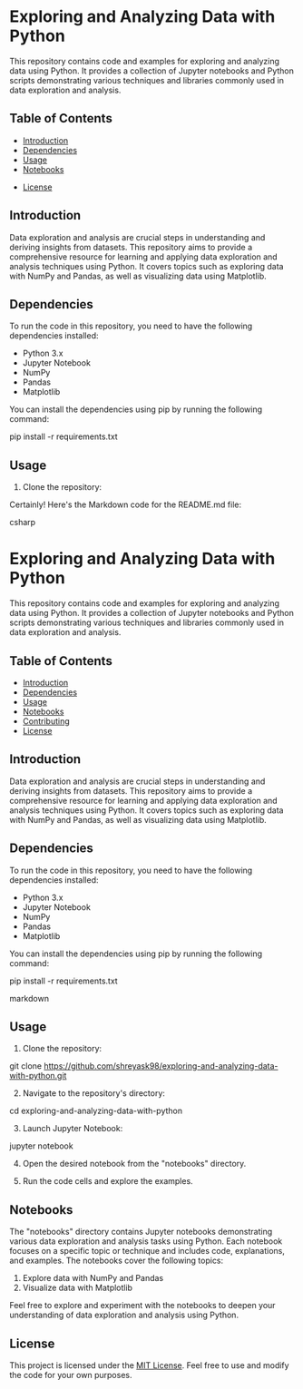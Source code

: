 

# Exploring and Analyzing Data with Python

This repository contains code and examples for exploring and analyzing data using Python. It provides a collection of Jupyter notebooks and Python scripts demonstrating various techniques and libraries commonly used in data exploration and analysis.

## Table of Contents

- [Introduction](#introduction)
- [Dependencies](#dependencies)
- [Usage](#usage)
- [Notebooks](#notebooks)
<!-- - [Contributing](#contributing) -->
- [License](#license)

## Introduction

Data exploration and analysis are crucial steps in understanding and deriving insights from datasets. This repository aims to provide a comprehensive resource for learning and applying data exploration and analysis techniques using Python. It covers topics such as exploring data with NumPy and Pandas, as well as visualizing data using Matplotlib.

## Dependencies

To run the code in this repository, you need to have the following dependencies installed:

- Python 3.x
- Jupyter Notebook
- NumPy
- Pandas
- Matplotlib

You can install the dependencies using pip by running the following command:

pip install -r requirements.txt


## Usage

1. Clone the repository:

Certainly! Here's the Markdown code for the README.md file:

csharp

# Exploring and Analyzing Data with Python

This repository contains code and examples for exploring and analyzing data using Python. It provides a collection of Jupyter notebooks and Python scripts demonstrating various techniques and libraries commonly used in data exploration and analysis.

## Table of Contents

- [Introduction](#introduction)
- [Dependencies](#dependencies)
- [Usage](#usage)
- [Notebooks](#notebooks)
- [Contributing](#contributing)
- [License](#license)

## Introduction

Data exploration and analysis are crucial steps in understanding and deriving insights from datasets. This repository aims to provide a comprehensive resource for learning and applying data exploration and analysis techniques using Python. It covers topics such as exploring data with NumPy and Pandas, as well as visualizing data using Matplotlib.

## Dependencies

To run the code in this repository, you need to have the following dependencies installed:

- Python 3.x
- Jupyter Notebook
- NumPy
- Pandas
- Matplotlib

You can install the dependencies using pip by running the following command:

pip install -r requirements.txt

markdown


## Usage

1. Clone the repository:

git clone https://github.com/shreyask98/exploring-and-analyzing-data-with-python.git


2. Navigate to the repository's directory:

cd exploring-and-analyzing-data-with-python


3. Launch Jupyter Notebook:

jupyter notebook


4. Open the desired notebook from the "notebooks" directory.

5. Run the code cells and explore the examples.

## Notebooks

The "notebooks" directory contains Jupyter notebooks demonstrating various data exploration and analysis tasks using Python. Each notebook focuses on a specific topic or technique and includes code, explanations, and examples. The notebooks cover the following topics:

1. Explore data with NumPy and Pandas
2. Visualize data with Matplotlib

Feel free to explore and experiment with the notebooks to deepen your understanding of data exploration and analysis using Python.


## License

This project is licensed under the [MIT License](LICENSE). Feel free to use and modify the code for your own purposes.

